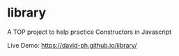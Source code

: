 # library

A TOP project to help practice Constructors in Javascript

Live Demo: https://david-ph.github.io/library/
